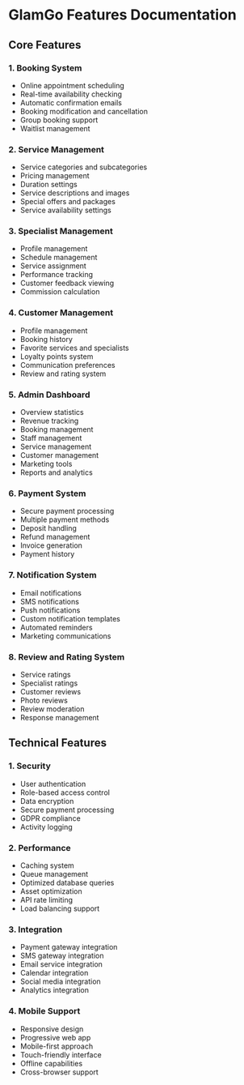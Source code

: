 # GlamGo Features Documentation

## Core Features

### 1. Booking System
- Online appointment scheduling
- Real-time availability checking
- Automatic confirmation emails
- Booking modification and cancellation
- Group booking support
- Waitlist management

### 2. Service Management
- Service categories and subcategories
- Pricing management
- Duration settings
- Service descriptions and images
- Special offers and packages
- Service availability settings

### 3. Specialist Management
- Profile management
- Schedule management
- Service assignment
- Performance tracking
- Customer feedback viewing
- Commission calculation

### 4. Customer Management
- Profile management
- Booking history
- Favorite services and specialists
- Loyalty points system
- Communication preferences
- Review and rating system

### 5. Admin Dashboard
- Overview statistics
- Revenue tracking
- Booking management
- Staff management
- Service management
- Customer management
- Marketing tools
- Reports and analytics

### 6. Payment System
- Secure payment processing
- Multiple payment methods
- Deposit handling
- Refund management
- Invoice generation
- Payment history

### 7. Notification System
- Email notifications
- SMS notifications
- Push notifications
- Custom notification templates
- Automated reminders
- Marketing communications

### 8. Review and Rating System
- Service ratings
- Specialist ratings
- Customer reviews
- Photo reviews
- Review moderation
- Response management

## Technical Features

### 1. Security
- User authentication
- Role-based access control
- Data encryption
- Secure payment processing
- GDPR compliance
- Activity logging

### 2. Performance
- Caching system
- Queue management
- Optimized database queries
- Asset optimization
- API rate limiting
- Load balancing support

### 3. Integration
- Payment gateway integration
- SMS gateway integration
- Email service integration
- Calendar integration
- Social media integration
- Analytics integration

### 4. Mobile Support
- Responsive design
- Progressive web app
- Mobile-first approach
- Touch-friendly interface
- Offline capabilities
- Cross-browser support